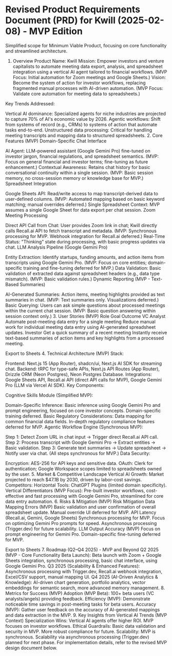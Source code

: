# Revised Product Requirements Document (PRD) for Kwill (2025-02-08) - MVP Edition
Simplified scope for Minimum Viable Product, focusing on core functionality and streamlined architecture.

1. Overview
Product Name: Kwill
Mission: Empower investors and venture capitalists to automate meeting data export, analysis, and spreadsheet integration using a vertical AI agent tailored to financial workflows. (MVP Focus: Initial automation for Zoom meetings and Google Sheets.)
Vision: Become the system of action for investor workflows, replacing fragmented manual processes with AI-driven automation. (MVP Focus:  Validate core automation for meeting data to spreadsheets.)

Key Trends Addressed:

Vertical AI dominance: Specialized agents for niche industries are projected to capture 70% of AI's economic value by 2026.
Agentic workflows: Shift from systems of record (e.g., CRMs) to systems of action that automate tasks end-to-end.
Unstructured data processing: Critical for handling meeting transcripts and mapping data to structured spreadsheets.
2. Core Features (MVP)
Domain-Specific Chat Interface

AI Agent: LLM-powered assistant (Google Gemini Pro) fine-tuned on investor jargon, financial regulations, and spreadsheet semantics. (MVP: Focus on general financial and investor terms; fine-tuning as future enhancement.)
Contextual Awareness: Retains chat history for basic conversational continuity within a single session. (MVP: Basic session memory, no cross-session memory or knowledge base for MVP.)
Spreadsheet Integration

Google Sheets API: Read/write access to map transcript-derived data to user-defined columns. (MVP: Automated mapping based on basic keyword matching; manual overrides deferred.)
Single Spreadsheet Context: MVP assumes a single Google Sheet for data export per chat session.
Zoom Meeting Processing

Direct API Call from Chat: User provides Zoom link in chat; Kwill directly calls Recall.ai API to fetch transcript and metadata. (MVP: Synchronous processing for MVP. Webhook integration for Recall.ai deferred.)
Real-Time Status: "Thinking" state during processing, with basic progress updates via chat.
LLM Analysis Pipeline (Google Gemini Pro)

Entity Extraction: Identify startups, funding amounts, and action items from transcripts using Google Gemini Pro. (MVP: Focus on core entities; domain-specific training and fine-tuning deferred for MVP.)
Data Validation: Basic validation of extracted data against spreadsheet headers (e.g., data type mismatch). (MVP: Basic validation rules.)
Dynamic Reporting (MVP - Text-Based Summaries)

AI-Generated Summaries: Action items, meeting highlights provided as text summaries in chat. (MVP: Text summaries only. Visualizations deferred.)
Basic Querying: Users can ask simple questions about processed meetings within the current chat session. (MVP: Basic question answering within session context only.)
3. User Stories (MVP)
Role	Goal	Outcome
VC Analyst	Automate post-meeting data entry for a single meeting	Reduce manual work for individual meeting data entry using AI-generated spreadsheet updates.
Investor	Get a quick summary of a recent meeting	Instantly receive text-based summaries of action items and key highlights from a processed meeting.

Export to Sheets
4. Technical Architecture (MVP)
Stack:

Frontend: Next.js 15 (App Router), shadcn/ui, Next.js AI SDK for streaming chat.
Backend: tRPC for type-safe APIs, Next.js API Routes (App Router), Drizzle ORM (Neon Postgres), Neon Postgres Database.
Integrations: Google Sheets API, Recall.ai API (direct API calls for MVP), Google Gemini Pro (LLM via Vercel AI SDK).
Key Components:

Cognitive Skills Module (Simplified MVP):

Domain-Specific Inference: Basic inference using Google Gemini Pro and prompt engineering, focused on core investor concepts. Domain-specific training deferred.
Basic Regulatory Considerations: Data mapping for common financial data fields. In-depth regulatory compliance features deferred for MVP.
Agentic Workflow Engine (Synchronous MVP):

Step 1: Detect Zoom URL in chat input → Trigger direct Recall.ai API call.
Step 2: Process transcript with Google Gemini Pro → Extract entities → Basic validation.
Step 3: Generate text summaries → Update spreadsheet → Notify user via chat. (All steps synchronous for MVP.)
Data Security:

Encryption: AES-256 for API keys and sensitive data.
OAuth: Clerk for authentication; Google Workspace scopes limited to spreadsheets owned by the user.
5. Market & Competitive Landscape
Vertical AI Growth: Market projected to reach $47.1B by 2030, driven by labor-cost savings.
Competitors:
Horizontal Tools: ChatGPT Plugins (limited domain specificity).
Vertical Differentiators (MVP Focus): Pre-built investor workflows, cost-effective and fast processing with Google Gemini Pro, streamlined for core data entry automation.
6. Risks & Mitigation (MVP)
Risk	Mitigation
Data Mapping Errors (MVP)	Basic validation and user confirmation of overall spreadsheet update. Manual override UI deferred for MVP.
API Latency (Recall.ai, Gemini, Google Sheets)	Synchronous processing for MVP. Focus on optimizing Gemini Pro prompts for speed. Asynchronous processing (Trigger.dev) for future scalability.
LLM Output Accuracy (MVP)	Focus on prompt engineering for Gemini Pro. Domain-specific fine-tuning deferred for MVP.

Export to Sheets
7. Roadmap (Q2–Q4 2025) - MVP and Beyond
Q2 2025 (MVP - Core Functionality Beta Launch): Beta launch with Zoom + Google Sheets integration, synchronous processing, basic chat interface, using Google Gemini Pro.
Q3 2025 (Scalability & Enhanced Features): Asynchronous processing with Trigger.dev, Recall.ai webhook integration, Excel/CSV support, manual mapping UI.
Q4 2025 (AI-Driven Analytics & Knowledge): AI-driven chart generation, portfolio analytics, vector embeddings for semantic search, more advanced memory management.
8. Metrics for Success (MVP)
Adoption (MVP Beta): 100+ beta users (VC analysts/angels) providing feedback.
Efficiency (MVP): Demonstrate noticeable time savings in post-meeting tasks for beta users.
Accuracy (MVP): Gather user feedback on the accuracy of AI-generated mappings and data extraction in the MVP.
9. Key Insights from Vertical AI Trends (MVP Context)
Specialization Wins: Vertical AI agents offer higher ROI. MVP focuses on investor workflows.
Ethical Guardrails: Basic data validation and security in MVP. More robust compliance for future.
Scalability: MVP is synchronous. Scalability via asynchronous processing (Trigger.dev) planned for next phase.
For implementation details, refer to the revised MVP design document below.